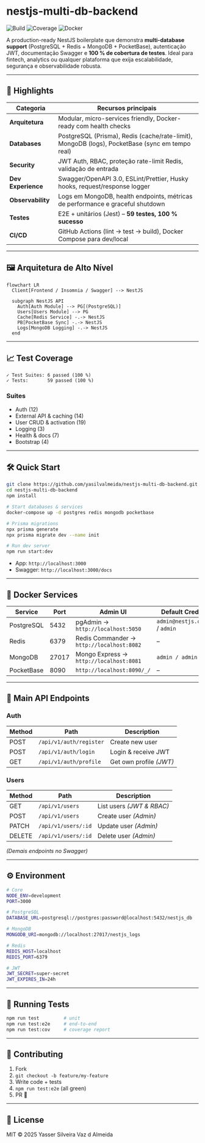 # nestjs-multi-db-backend

![Build](https://img.shields.io/github/actions/workflow/status/yasilvalmeida/nestjs-multi-db-backend/ci.yml?branch=main)
![Coverage](https://img.shields.io/badge/coverage-100%25-brightgreen)
![Docker](https://img.shields.io/badge/docker-ready-blue)

A production-ready NestJS boilerplate que demonstra **multi-database support** (PostgreSQL + Redis + MongoDB + PocketBase), autenticação JWT, documentação Swagger e **100 % de cobertura de testes**. Ideal para fintech, analytics ou qualquer plataforma que exija escalabilidade, segurança e observabilidade robusta.

---

## 🚀 Highlights

| Categoria            | Recursos principais                                                                                             |
|----------------------|------------------------------------------------------------------------------------------------------------------|
| **Arquitetura**      | Modular, micro-services friendly, Docker-ready com health checks                                                 |
| **Databases**        | PostgreSQL (Prisma), Redis (cache/rate-limit), MongoDB (logs), PocketBase (sync em tempo real)                   |
| **Security**         | JWT Auth, RBAC, proteção rate-limit Redis, validação de entrada                                                  |
| **Dev Experience**   | Swagger/OpenAPI 3.0, ESLint/Prettier, Husky hooks, request/response logger                                       |
| **Observability**    | Logs em MongoDB, health endpoints, métricas de performance e graceful shutdown                                   |
| **Testes**           | E2E + unitários (Jest) – **59 testes, 100 % sucesso**                                                            |
| **CI/CD**            | GitHub Actions (lint → test → build), Docker Compose para dev/local                                              |

---

## 🖼️ Arquitetura de Alto Nível

```mermaid
flowchart LR
  Client[Frontend / Insomnia / Swagger] --> NestJS

  subgraph NestJS API
    Auth[Auth Module] --> PG[(PostgreSQL)]
    Users[Users Module] --> PG
    Cache[Redis Service] -.-> NestJS
    PB[PocketBase Sync] -.-> NestJS
    Logs[MongoDB Logging] -.-> NestJS
  end
```

---

## 📈 Test Coverage

```
✓ Test Suites: 6 passed (100 %)
✓ Tests:       59 passed (100 %)
```

### Suites

- Auth (12)
- External API & caching (14)
- User CRUD & activation (19)
- Logging (3)
- Health & docs (7)
- Bootstrap (4)

---

## 🛠️ Quick Start

```bash
git clone https://github.com/yasilvalmeida/nestjs-multi-db-backend.git
cd nestjs-multi-db-backend
npm install

# Start databases & services
docker-compose up -d postgres redis mongodb pocketbase

# Prisma migrations
npx prisma generate
npx prisma migrate dev --name init

# Run dev server
npm run start:dev
```

- App: `http://localhost:3000`
- Swagger: `http://localhost:3000/docs`

---

## 🐳 Docker Services

| Service      | Port | Admin UI                                    | Default Creds          |
|--------------|------|---------------------------------------------|------------------------|
| PostgreSQL   | 5432 | pgAdmin → `http://localhost:5050`           | `admin@nestjs.com` / `admin` |
| Redis        | 6379 | Redis Commander → `http://localhost:8082`   | –                      |
| MongoDB      | 27017| Mongo Express → `http://localhost:8081`     | `admin / admin`        |
| PocketBase   | 8090 | `http://localhost:8090/_/`                  | –                      |

---

## 🔐 Main API Endpoints

### Auth

| Method | Path                      | Description                |
|--------|---------------------------|----------------------------|
| POST   | `/api/v1/auth/register`   | Create new user            |
| POST   | `/api/v1/auth/login`      | Login & receive JWT        |
| GET    | `/api/v1/auth/profile`    | Get own profile *(JWT)*    |

### Users

| Method | Path                      | Description                |
|--------|---------------------------|----------------------------|
| GET    | `/api/v1/users`           | List users *(JWT & RBAC)*  |
| POST   | `/api/v1/users`           | Create user *(Admin)*      |
| PATCH  | `/api/v1/users/:id`       | Update user *(Admin)*      |
| DELETE | `/api/v1/users/:id`       | Delete user *(Admin)*      |

*(Demais endpoints no Swagger)*

---

## ⚙️ Environment

```bash
# Core
NODE_ENV=development
PORT=3000

# PostgreSQL
DATABASE_URL=postgresql://postgres:password@localhost:5432/nestjs_db

# MongoDB
MONGODB_URI=mongodb://localhost:27017/nestjs_logs

# Redis
REDIS_HOST=localhost
REDIS_PORT=6379

# JWT
JWT_SECRET=super-secret
JWT_EXPIRES_IN=24h
```

---

## 🧪 Running Tests

```bash
npm run test         # unit
npm run test:e2e     # end-to-end
npm run test:cov     # coverage report
```

---

## 🤝 Contributing

1. Fork  
2. `git checkout -b feature/my-feature`  
3. Write code + tests  
4. `npm run test:e2e` (all green)  
5. PR 🚀

---

## 📄 License

MIT © 2025 Yasser Silveira Vaz d Almeida

